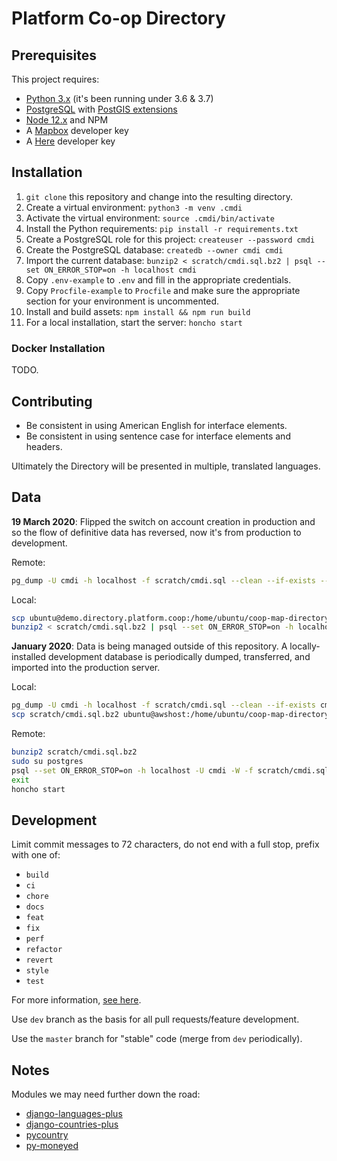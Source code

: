 # Platform Co-op Directory

## Prerequisites

This project requires:

- [Python 3.x](https://www.python.org/downloads/) (it's been running under 3.6 & 3.7)
- [PostgreSQL](https://www.postgresql.org/download/) with [PostGIS extensions](https://postgis.net/install/)
- [Node 12.x](https://nodejs.org/en/download/) and NPM
- A [Mapbox](https://mapbox.com/) developer key
- A [Here](https://developer.here.com/) developer key

## Installation

1. `git clone` this repository and change into the resulting directory.
2. Create a virtual environment: `python3 -m venv .cmdi`
3. Activate the virtual environment: `source .cmdi/bin/activate`
4. Install the Python requirements: `pip install -r requirements.txt`
5. Create a PostgreSQL role for this project: `createuser --password cmdi`
6. Create the PostgreSQL database: `createdb --owner cmdi cmdi`
7. Import the current database: `bunzip2 < scratch/cmdi.sql.bz2 | psql --set ON_ERROR_STOP=on -h localhost cmdi`
8. Copy `.env-example` to `.env` and fill in the appropriate credentials.
9. Copy `Procfile-example` to `Procfile` and make sure the appropriate section for your environment is uncommented.
10. Install and build assets: `npm install && npm run build`
11. For a local installation, start the server: `honcho start`

### Docker Installation

TODO.

## Contributing

- Be consistent in using American English for interface elements.
- Be consistent in using sentence case for interface elements and headers.

Ultimately the Directory will be presented in multiple, translated languages.

## Data

__19 March 2020__: Flipped the switch on account creation in production and so the flow of definitive data has reversed, now it's from production to development.

Remote:

```bash
pg_dump -U cmdi -h localhost -f scratch/cmdi.sql --clean --if-exists --no-privileges --no-acl --no-owner cmdi && bzip2 -9 --force scratch/cmdi.sql
```

Local:

```bash
scp ubuntu@demo.directory.platform.coop:/home/ubuntu/coop-map-directory-index/scratch/cmdi.sql.bz2 scratch/
bunzip2 < scratch/cmdi.sql.bz2 | psql --set ON_ERROR_STOP=on -h localhost cmdi
```

__January 2020__: Data is being managed outside of this repository. A locally-installed development database is periodically dumped, transferred, and imported into the production server.

Local:

```bash
pg_dump -U cmdi -h localhost -f scratch/cmdi.sql --clean --if-exists cmdi && bzip2 -9 --force scratch/cmdi.sql
scp scratch/cmdi.sql.bz2 ubuntu@awshost:/home/ubuntu/coop-map-directory-index/scratch
```

Remote:

```bash
bunzip2 scratch/cmdi.sql.bz2
sudo su postgres
psql --set ON_ERROR_STOP=on -h localhost -U cmdi -W -f scratch/cmdi.sql cmdi
exit
honcho start
```

## Development

Limit commit messages to 72 characters, do not end with a full stop, prefix with one of:

- `build`
- `ci`
- `chore`
- `docs`
- `feat`
- `fix`
- `perf`
- `refactor`
- `revert`
- `style`
- `test`

For more information, [see here](https://www.conventionalcommits.org/en/v1.0.0/#summary).

Use `dev` branch as the basis for all pull requests/feature development.

Use the `master` branch for "stable" code (merge from `dev` periodically).

## Notes

Modules we may need further down the road:

- [django-languages-plus](https://github.com/cordery/django-languages-plus)
- [django-countries-plus](https://github.com/cordery/django-countries-plus)
- [pycountry](https://pypi.org/project/pycountry/)
- [py-moneyed](https://github.com/limist/py-moneyed)
